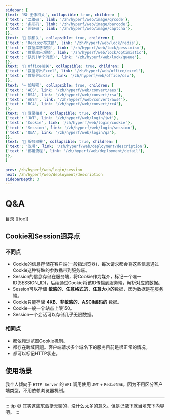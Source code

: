 ```yaml
---
sidebar: [
{text: '🖼 图像相关', collapsible: true, children: [
{'text': '二维码', link: '/zh/hyperf/web/image/qrcode'},
{'text': '条形码', link: '/zh/hyperf/web/image/barcode'},
{'text': '验证码', link: '/zh/hyperf/web/image/captcha'},
]},
{text: '🔐 锁相关', collapsible: true, children: [
{'text': 'Redis分布式锁', link: '/zh/hyperf/web/lock/redis'},
{'text': '数据库悲观锁', link: '/zh/hyperf/web/lock/pessimism'},
{'text': '数据库乐观锁', link: '/zh/hyperf/web/lock/optimistic'},
{'text': '队列(单个消费)', link: '/zh/hyperf/web/lock/queue'},
]},
{text: '🏢 Office相关', collapsible: true, children: [
{'text': '数据导出Excel', link: '/zh/hyperf/web/office/excel'},
{'text': '数据导出Csv', link: '/zh/hyperf/web/office/csv'},
]},
{text: '↔️ 加解密', collapsible: true, children: [
{'text': 'AES', link: '/zh/hyperf/web/convert/aes'},
{'text': 'RSA', link: '/zh/hyperf/web/convert/rsa'},
{'text': 'AWS4', link: '/zh/hyperf/web/convert/aws4'},
{'text': 'RC4', link: '/zh/hyperf/web/convert/rc4'},
]},
{text: '🍪 登录相关', collapsible: true, children: [
{'text': 'JWT', link: '/zh/hyperf/web/login/jwt'},
{'text': 'Cookie', link: '/zh/hyperf/web/login/cookie'},
{'text': 'Session', link: '/zh/hyperf/web/login/session'},
{'text': 'Q&A', link: '/zh/hyperf/web/login/qa'},
]},
{text: '📀 服务部署', collapsible: true, children: [
{'text': '说明', link: '/zh/hyperf/web/deployment/description'},
{'text': '部署流程', link: '/zh/hyperf/web/deployment/detail'},
]},
]

prev: /zh/hyperf/web/login/session
next: /zh/hyperf/web/deployment/description
sidebarDepth: 3
---
```


# Q&A

目录
[[toc]]

## Cookie和Session迥异点

### 不同点
- Cookie的信息存储在客户端(一般指浏览器)，每次请求都会将这些信息通过Cookie这种特殊的参数携带到服务端。
- Session的信息存储在服务端，将Cookie作为媒介，标记一个唯一ID(SESSION_ID)，后续通过Cookie将该ID传输到服务端，解析对应的数据。
- Session可以存储 **敏感的**、**任意格式的**、**任意大小的**数据，因为数据是在服务端。
- Cookie只能存储 **4KB**、**非敏感的**、**ASCII编码的** 数据。
- Cookie一般一个站点上限150。
- Session一个会话可以存储几乎无限数据。

### 相同点

- 都依赖浏览器Cookie机制。
- 都存在跨域问题。客户端请求多个域名下的服务目前是很正常的情况。
- 都可以标记HTTP状态。

## 使用场景

我个人倾向于 `HTTP Server` 的 `API` 调用使用 `JWT` + `Redis存储`。因为不用区分客户端类型，不用依赖浏览器机制。

---

::: tip 😅
其实这些东西挺无聊的，没什么太多的意义。但是记录下就当填充下内容吧。
:::
